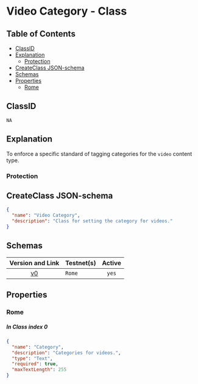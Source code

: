 Video Category - Class
=====================

Table of Contents
----------------
<!-- TOC START min:1 max:3 link:true asterisk:false update:true -->
  - [ClassID](#classid)
  - [Explanation](#explanation)
    - [Protection](#protection)
  - [CreateClass JSON-schema](#createclass-json-schema)
  - [Schemas](#schemas)
  - [Properties](#properties)
    - [Rome](#rome)
<!-- TOC END -->

## ClassID
`NA`

## Explanation
To enforce a specific standard of tagging categories for the `video` content type.

### Protection


## CreateClass JSON-schema
```json
{
  "name": "Video Category",
  "description": "Class for setting the category for videos."
}
```

## Schemas

|Version and Link                                           |   Testnet(s)     |Active|
|:---------------------------------------------------------:|------------------|:----:|
| [v0](../../schemas/video/videoCategory0.json)             | `Rome`           | `yes`|

## Properties
### Rome
##### In Class index 0
```json
{
  "name": "Category",
  "description": "Categories for videos.",
  "type": "Text",
  "required": true,
  "maxTextLength": 255
}
```

<!--
## Entities
If applicable:
[Link](../../entities/general/name-of-class.md)
-->
